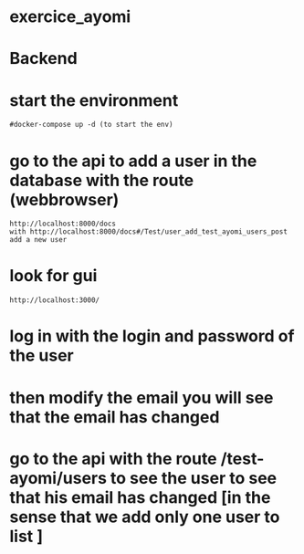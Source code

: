 # exercice_ayomi
# Backend
# start the environment
    #docker-compose up -d (to start the env)
# go to the api to add a user in the database with the route (webbrowser)
    http://localhost:8000/docs
    with http://localhost:8000/docs#/Test/user_add_test_ayomi_users_post
    add a new user
# look for gui
    http://localhost:3000/

# log in with the login and password of the user
# then modify the email you will see that the email has changed

# go to the api with the route /test-ayomi/users to see the user to see that his email has changed [in the sense that we add only one user to list ]